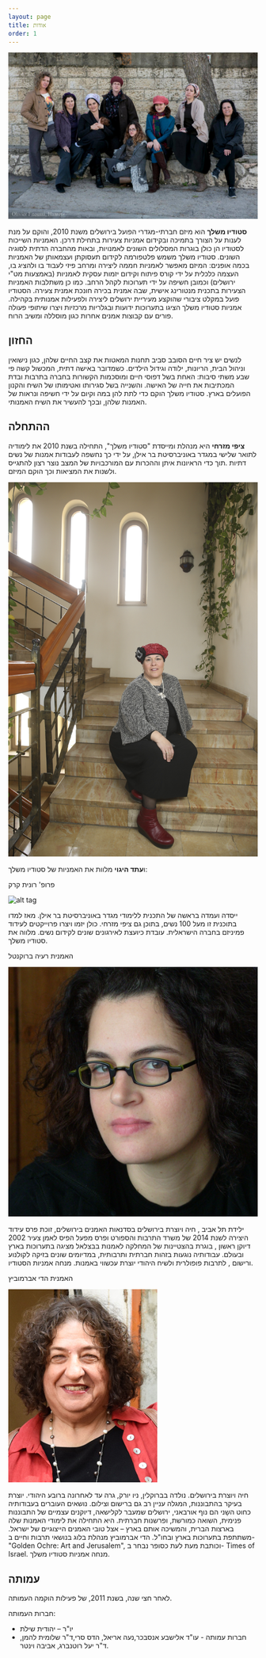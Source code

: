 ```yaml
---
layout: page
title: אודות
order: 1
---
```


![alt tag](/assets/about/group.jpg)

**סטודיו משלך** הוא מיזם חברתי-מגדרי הפועל בירושלים משנת 2010, והוקם על מנת לענות על הצורך בתמיכה ובקידום אמניות צעירות בתחילת דרכן. האמניות השייכות לסטודיו הן כולן בוגרות המסלולים השונים לאמנויות, ובאות מהחברה הדתית לסוגיה השונים. סטודיו משלך משמש פלטפורמה לקידום תעסוקתן ועצמאותן של האמניות בכמה אופנים: המיזם מאפשר לאמניות חממה ליצירה ומרחב פיזי לעבוד בו ולהציג בו, העצמה כלכלית על ידי קורס פיתוח וקידום יזמות עסקית לאמניות (באמצעות מט"י ירושלים) וכמובן חשיפה על ידי תערוכות לקהל הרחב. כמו כן משתלבות האמניות הצעירות בתכנית מנטורינג אישית, שבה אמנית בכירה חונכת אמנית צעירה. הסטודיו פועל במקלט ציבורי שהוקצע מעיריית ירושלים ליצירה ולפעילות אמנותית בקהילה. אמניות סטודיו משלך הציגו בתערוכות ידועות ובגלריות מרכזיות ויצרו שיתופי פעולה פורים עם קבוצות אמנים אחרות כגון מוסללה ומשיב הרוח.

## החזון

לנשים יש ציר חיים הסובב סביב תחנות המאטות את קצב החיים שלהן, כגון נישואין וניהול הבית, הריונות, ילודה וגידול הילדים. כשמדובר באישה דתית, המכשול קשה פי שבע משתי סיבות: האחת בשל דפוסי חיים ומוסכמות הקשורות בחברה בתרבות ובדת המכתיבות את חייה של האישה. והשנייה בשל סגירותו ואטימותו של השיח והקנון הפועלים בארץ. סטודיו משלך הוקם כדי לתת להן במה וקיום על ידי חשיפה ונראות של האמנות שלהן, ובכך להעשיר את השיח האמנותי.

## ההתחלה

**ציפי מזרחי** היא מנהלת ומייסדת "סטודיו משלך", התחילה בשנת 2010 את לימודיה לתואר שלישי במגדר באוניברסיטת בר אילן, על ידי כך נחשפה לעבודות אמנות של נשים דתיות .תוך כדי הראיונות איתן וההכרות עם המורכבויות של המצב נוצר רצון להתגייס ולשנות את המציאות וכך הוקם המיזם.

![alt tag](/assets/about/tzipi.jpg)

ו**עתד היגוי** מלוות את האמניות של סטודיו משלך:

פרופ' רונית קרק

![alt tag](/assets/about/ronit.jpg)

ייסדה ועמדה בראשה של התכנית ללימודי מגדר באוניברסיטת בר אילן. מאז למדו בתוכנית זו מעל 100 נשים, בתוכן גם ציפי מזרחי. כולן יזמו ויצרו פרוייקטים לעידוד פמיניזם בחברה הישראלית. עובדת כיועצת לאירגונים שונים לקידום נשים. מלווה את סטודיו משלך.

האמנית רעיה ברוקנטל

![alt tag](/assets/about/raya.jpg)

ילידת תל אביב , חיה ויוצרת בירושלים בסדנאות האמנים בירושלים, זוכת פרס עידוד היצירה לשנת 2014 של משרד התרבות והספורט ופרס מפעל הפיס לאמן צעיר 2002 דיוקן ראשון , בוגרת בהצטיינות של המחלקה לאמנות בבצלאל מציגה בתערוכות בארץ ובעולם. עבודותיה נוגעות בזהות חברתית ותרבותית,  במדיומים שונים בזיקה לקולנוע ורישום , לתרבות פופולרית ולשיח היהודי יוצרת עכשווי באמנות. מנחה אמניות הסטודיו.

האמנית הדי אברמוביץ

![alt tag](/assets/about/adi.jpg)

חיה ויוצרת בירושלים. נולדה בברוקלין, ניו יורק, גרה עד לאחרונה ברובע היהודי. יוצרת בעיקר בהתבוננות, המגלה עניין רב גם ברישום וצילום. נושאים העוברים בעבודותיה כחוט השָני הם נוף אורבאני, ירושלים שמעבר לקלישאה, דיוקנים עצמיים של התבוננות פנימית, השואה כמורשת, ופרשנות חברתית. היא התחילה את לימודי האמנות שלה בארצות הברית, והמשיכה אותם בארץ – אצל טובי האמנים הייצוגיים של ישראל. משתתפת בתערוכות בארץ ובחו"ל.  הדי אברמוביץ מנהלת בלוג בנושאי תרבות וחיים ב-"Golden Ochre: Art and Jerusalem", וכותבת מעת לעת כסופר נבחר ב-  Times of Israel. מנחה אמניות סטודיו משלך.

## עמותה

לאחר חצי שנה, בשנת 2011, של פעילות הוקמה העמותה.

חברות העמותה:

* יו"ר – יהודית שילת
* חברות עמותה - עו"ד אלישבע אנסבכר,נעה אריאל, הדס סרי,ד"ר שלומית להמן, ד"ר יעל רוטנברג, אביבה וינטר.
